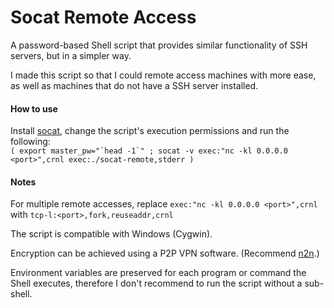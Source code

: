 # Socat Remote Access
A password-based Shell script that provides similar functionality of SSH servers, but in a simpler way.

I made this script so that I could remote access machines with more ease, as well as machines that do not have a SSH server installed.

#### How to use
Install [socat](http://www.dest-unreach.org/socat), change the script's execution permissions and run the following:\
``( export master_pw="`head -1`" ; socat -v exec:"nc -kl 0.0.0.0 <port>",crnl exec:./socat-remote,stderr )``

#### Notes
For multiple remote accesses, replace `exec:"nc -kl 0.0.0.0 <port>",crnl` with `tcp-l:<port>,fork,reuseaddr,crnl`

The script is compatible with Windows (Cygwin).

Encryption can be achieved using a P2P VPN software. (Recommend [n2n](https://meshvpn.blogspot.com/2020/12/n2n-ntop.html).)

Environment variables are preserved for each program or command the Shell executes, therefore I don't recommend to run the script without a sub-shell.
